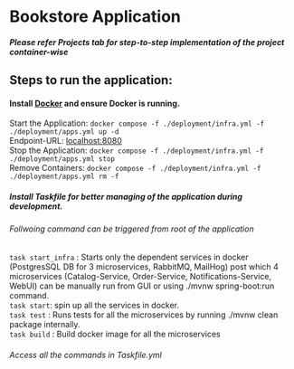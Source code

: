 # Bookstore Application
##### Please refer Projects tab for step-to-step implementation of the project container-wise

## Steps to run the application:

#### Install [Docker](https://www.docker.com/) and ensure Docker is running.

Start the Application: `docker compose -f ./deployment/infra.yml -f ./deployment/apps.yml up -d` <br>
Endpoint-URL: [localhost:8080](http://localhost:8080/products?) <br>
Stop the Application:  `docker compose -f ./deployment/infra.yml -f ./deployment/apps.yml stop` <br>
Remove Containers: `docker compose -f ./deployment/infra.yml -f ./deployment/apps.yml rm -f` <br>


##### Install Taskfile for better managing of the application during development.
###### Follwoing command can be triggered from root of the application
`task start_infra` : Starts only the dependent services in docker (PostgresSQL DB for 3 microservices, RabbitMQ, MailHog) post which 4 microservices (Catalog-Service, Order-Service, Notifications-Service, WebUI) can be manually run from GUI or using ./mvnw spring-boot:run command. <br>
`task start`: spin up all the services in docker. <br>
`task test` : Runs tests for all the microservices by running ./mvnw clean package internally. <br>
`task build` : Build docker image for all the microservices <br>

###### Access all the commands in Taskfile.yml


